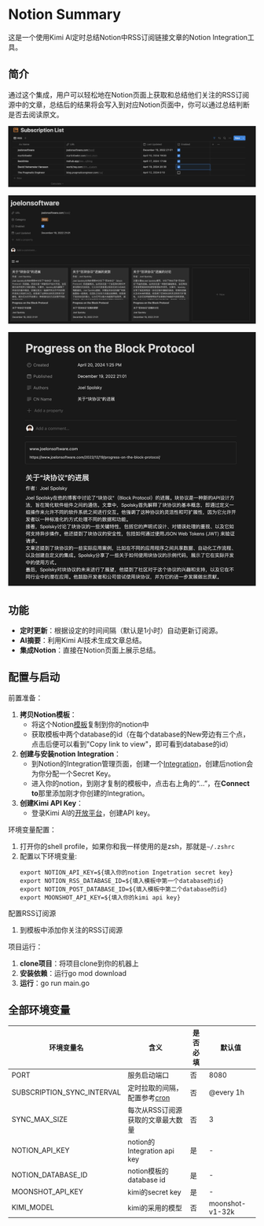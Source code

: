 # Notion Summary
这是一个使用Kimi AI定时总结Notion中RSS订阅链接文章的Notion Integration工具。

## 简介
通过这个集成，用户可以轻松地在Notion页面上获取和总结他们关注的RSS订阅源中的文章，总结后的结果将会写入到对应Notion页面中，你可以通过总结判断是否去阅读原文。

![alt text](images/subscriptions.png)

![alt text](images/subscription_detail.png)

![alt text](images/summary_post.png)

## 功能
- **定时更新**：根据设定的时间间隔（默认是1小时）自动更新订阅源。
- **AI摘要**：利用Kimi AI技术生成文章总结。
- **集成Notion**：直接在Notion页面上展示总结。

## 配置与启动
前置准备：
1. **拷贝Notion模板**：
    - 将这个Notion[模板](https://lydian-jelly-d27.notion.site/RSS-Summary-d5d03d21d7204fdca41cb34e1b9d24ab?pvs=4)复制到你的notion中
    - 获取模板中两个database的id（在每个database的New旁边有三个点，点击后便可以看到"Copy link to view"，即可看到database的id）
2. **创建与安装notion Integration**：
   - 到Notion的Integration管理页面，创建一个[Integration](https://www.notion.so/my-integrations)，创建后notion会为你分配一个Secret Key。
   - 进入你的notion，到刚才复制的模板中，点击右上角的“...”，在**Connect to**那里添加刚才你创建的Integration。
3. **创建Kimi API Key**：
   - 登录Kimi AI的[开放平台](https://platform.moonshot.cn/)，创建API key。

环境变量配置：
1. 打开你的shell profile，如果你和我一样使用的是zsh，那就是`~/.zshrc`
2. 配置以下环境变量:
   ```
   export NOTION_API_KEY=${填入你的notion Ingetration secret key}
   export NOTION_RSS_DATABASE_ID=${填入模板中第一个database的id}
   export NOTION_POST_DATABASE_ID=${填入模板中第二个database的id}
   export MOONSHOT_API_KEY=${填入你的kimi api key}
   ```

配置RSS订阅源
1. 到模板中添加你关注的RSS订阅源

项目运行：
1. **clone项目**：将项目clone到你的机器上
2. **安装依赖**：运行go mod download
3. **运行**：go run main.go

## 全部环境变量
| 环境变量名 | 含义 | 是否必填 | 默认值 |
|-------|-------|-------|----------------|
| PORT |  服务启动端口 | 否 | 8080 |
| SUBSCRIPTION_SYNC_INTERVAL |  定时拉取的间隔，配置参考[cron](https://github.com/robfig/cron) | 否 | @every 1h |
| SYNC_MAX_SIZE |  每次从RSS订阅源获取的文章最大数量 | 否 | 3 |
| NOTION_API_KEY |  notion的Integration api key | 是 | - |
| NOTION_DATABASE_ID |  notion模板的database id | 是 | - |
| MOONSHOT_API_KEY |  kimi的secret key | 是 | - |
| KIMI_MODEL |  kimi的采用的模型 | 否 | moonshot-v1-32k |



